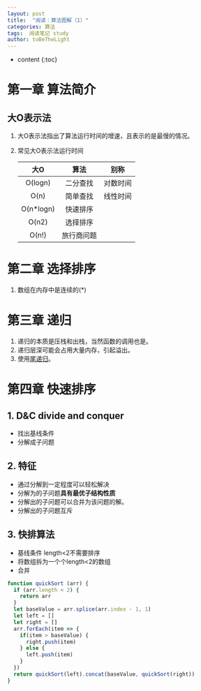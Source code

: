```yaml
---
layout: post
title:  "阅读：算法图解（1）"
categories: 算法
tags:  阅读笔记 study
author: toBeTheLight
---
```


* content
{:toc}



# 第一章 算法简介
## 大O表示法

1. 大O表示法指出了算法运行时间的增速，且表示的是最慢的情况。
2. 常见大O表示法运行时间

    |大O|算法|别称|
    |:--:|:--:|:---:|
    |O(logn)|二分查找|对数时间|
    |O(n)|简单查找|线性时间|
    |O(n*logn)|快速排序||
    |O(n2)|选择排序||
    |O(n!)|旅行商问题|

# 第二章 选择排序

1. 数组在内存中是连续的(*)

# 第三章 递归
1. 递归的本质是压栈和出栈，当然函数的调用也是。
2. 递归层深可能会占用大量内存，引起溢出。
3. 使用[尾递归](http://www.ruanyifeng.com/blog/2015/04/tail-call.html)。

# 第四章 快速排序

## 1. D&C divide and conquer 
  * 找出基线条件
  * 分解成子问题
## 2. 特征
  * 通过分解到一定程度可以轻松解决
  * 分解为的子问题**具有最优子结构性质**
  * 分解出的子问题可以合并为该问题的解。
  * 分解出的子问题互斥
## 3. 快排算法
  * 基线条件 length<2不需要排序
  * 将数组拆为一个个length<2的数组
  * 合并 
```js
function quickSort (arr) {
  if (arr.length < 2) {
    return arr
  }
  let baseValue = arr.splice(arr.index - 1, 1)
  let left = []
  let right = []
  arr.forEach(item => {
    if(item > baseValue) {
      right.push(item)
    } else {
      left.push(item)
    }
  })
  return quickSort(left).concat(baseValue, quickSort(right))
}
```
